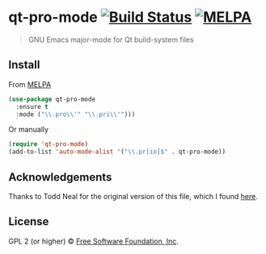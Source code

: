 # qt-pro-mode [![Build Status](https://travis-ci.org/EricCrosson/qt-pro-mode.svg?branch=master)](https://travis-ci.org/EricCrosson/qt-pro-mode) [![MELPA](https://melpa.org/packages/qt-pro-mode-badge.svg)](https://melpa.org/#/qt-pro-mode)

> GNU Emacs major-mode for Qt build-system files

## Install

From [MELPA](https://melpa.org/)

```lisp
(use-package qt-pro-mode
  :ensure t
  :mode ("\\.pro\\'" "\\.pri\\'")))
```

Or manually

```lisp
(require 'qt-pro-mode)
(add-to-list 'auto-mode-alist '("\\.pr[io]$" . qt-pro-mode))
```

## Acknowledgements

Thanks to Todd Neal for the original version of this file, which I
found
[here](https://raw.githubusercontent.com/chriskonstad/emacs/master/elisp/qt-pro.el).

## License

GPL 2 (or higher) © [Free Software Foundation, Inc](http://www.fsf.org/about).
